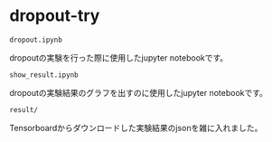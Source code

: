 # dropout-try

`dropout.ipynb`

dropoutの実験を行った際に使用したjupyter notebookです。

`show_result.ipynb`

dropoutの実験結果のグラフを出すのに使用したjupyter notebookです。

`result/`

Tensorboardからダウンロードした実験結果のjsonを雑に入れました。
